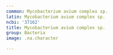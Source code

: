 ```yaml
---
common: Mycobacterium avium complex sp.
latin: Mycobacterium avium complex sp.
ncbi: '37162'
title: Mycobacterium avium complex sp.
group: Bacteria
image: .na.character

---
```

